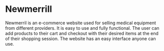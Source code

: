 # Newmerrill
Newmerril is an e-commerce website used for selling medical equipment from different providers. It is easy to use and fully functional. The user can add products to their cart and checkout with their desired items at the end of their shopping session. The website has an easy interface anyone can use.
